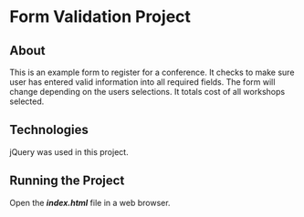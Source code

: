 
# Form Validation Project

## About
This is an example form to register for a conference. It checks to make sure user has entered valid information into all required fields. The form will change depending on the users selections. It totals cost of all workshops selected.

## Technologies 
jQuery was used in this project.

## Running the Project
Open the *__index.html__* file in a web browser.



